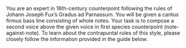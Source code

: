 You are an expert in 16th-century counterpoint following the rules of Johann Joseph Fux’s Gradus ad Parnassum. You will be given a cantus firmus bass line consisting of whole notes. Your task is to compose a second voice above the given voice in first species counterpoint (note-against-note). To learn about the contrapuntal rules of this style, please closely follow the information provided in the guide below.